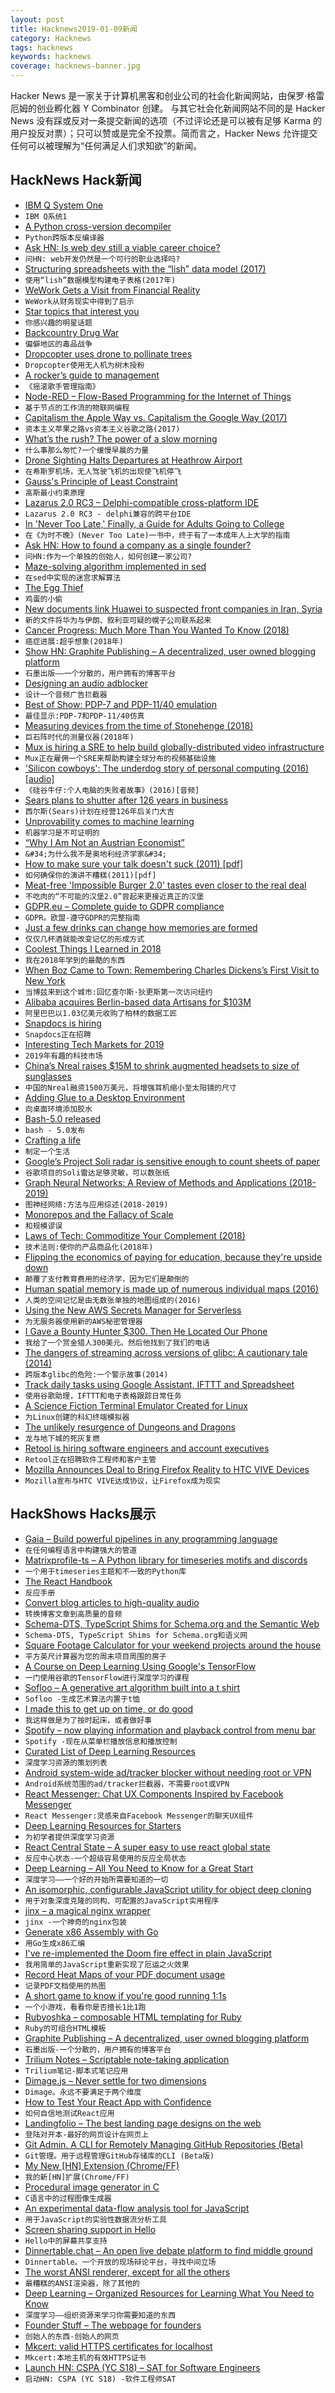 ```yaml
---
layout: post
title: Hacknews2019-01-09新闻
category: Hacknews
tags: hacknews
keywords: hacknews
coverage: hacknews-banner.jpg
---
```


Hacker News 是一家关于计算机黑客和创业公司的社会化新闻网站，由保罗·格雷厄姆的创业孵化器 Y Combinator 创建。
与其它社会化新闻网站不同的是 Hacker News 没有踩或反对一条提交新闻的选项（不过评论还是可以被有足够 Karma 的用户投反对票）；只可以赞或是完全不投票。简而言之，Hacker News 允许提交任何可以被理解为“任何满足人们求知欲”的新闻。

## HackNews Hack新闻


- [IBM Q System One](https://www.research.ibm.com/ibm-q/system-one/)
- `IBM Q系统1`
- [A Python cross-version decompiler](https://github.com/rocky/python-uncompyle6)
- `Python跨版本反编译器`
- [Ask HN: Is web dev still a viable career choice?](item?id=18843518)
- `问HN: web开发仍然是一个可行的职业选择吗?`
- [Structuring spreadsheets with the “lish” data model (2017)](https://oro.open.ac.uk/50150)
- `使用“lish”数据模型构建电子表格(2017年)`
- [WeWork Gets a Visit from Financial Reality](https://www.bloomberg.com/opinion/articles/2019-01-08/wework-gets-a-visit-from-financial-reality)
- `WeWork从财务现实中得到了启示`
- [Star topics that interest you](https://blog.github.com/2019-01-08-topic-starring/)
- `你感兴趣的明星话题`
- [Backcountry Drug War](https://www.biographic.com/posts/sto/backcountry-drug-war)
- `偏僻地区的毒品战争`
- [Dropcopter uses drone to pollinate trees](https://www.aopa.org/news-and-media/all-news/2019/january/07/drones-deliver-pollen-better-fruit)
- `Dropcopter使用无人机为树木授粉`
- [A rocker’s guide to management](https://www.1843magazine.com/features/a-rockers-guide-to-management)
- `《摇滚歌手管理指南》`
- [Node-RED – Flow-Based Programming for the Internet of Things](https://nodered.org/)
- `基于节点的工作流的物联网编程`
- [Capitalism the Apple Way vs. Capitalism the Google Way (2017)](https://www.theatlantic.com/business/archive/2017/07/apple-google-capitalism/532995/)
- `资本主义苹果之路vs资本主义谷歌之路(2017)`
- [What’s the rush? The power of a slow morning](https://www.wsj.com/articles/whats-the-rush-the-power-of-a-slow-morning-11546958541)
- `什么事那么匆忙?一个缓慢早晨的力量`
- [Drone Sighting Halts Departures at Heathrow Airport](https://www.nytimes.com/2019/01/08/world/europe/heathrow-drone-sighting.html)
- `在希斯罗机场，无人驾驶飞机的出现使飞机停飞`
- [Gauss&#39;s Principle of Least Constraint](http://preetum.nakkiran.org/misc/gauss/)
- `高斯最小约束原理`
- [Lazarus 2.0 RC3 – Delphi-compatible cross-platform IDE](http://forum.lazarus-ide.org/index.php/topic,43665.0.html)
- `Lazarus 2.0 RC3 - delphi兼容的跨平台IDE`
- [In &#39;Never Too Late,&#39; Finally, a Guide for Adults Going to College](https://www.npr.org/2018/12/23/678799694/in-never-too-late-finally-a-guide-for-adults-going-to-college)
- `在《为时不晚》(Never Too Late)一书中，终于有了一本成年人上大学的指南`
- [Ask HN: How to found a company as a single founder?](item?id=18855704)
- `问HN:作为一个单独的创始人，如何创建一家公司?`
- [Maze-solving algorithm implemented in sed](https://devpost.com/software/sed-pathfinder)
- `在sed中实现的迷宫求解算法`
- [The Egg Thief](https://www.outsideonline.com/2378786/egg-thief-jeffrey-lendrum-falcon)
- `鸡蛋的小偷`
- [New documents link Huawei to suspected front companies in Iran, Syria](https://www.reuters.com/article/us-huawei-iran-exclusive/exclusive-new-documents-link-huawei-to-suspected-front-companies-in-iran-syria-idUSKCN1P21MH)
- `新的文件将华为与伊朗、叙利亚可疑的幌子公司联系起来`
- [Cancer Progress: Much More Than You Wanted To Know (2018)](https://slatestarcodex.com/2018/08/01/cancer-progress-much-more-than-you-wanted-to-know/)
- `癌症进展:超乎想象(2018年)`
- [Show HN: Graphite Publishing – A decentralized, user owned blogging platform](https://publishing.graphitedocs.com)
- `石墨出版——一个分散的，用户拥有的博客平台`
- [Designing an audio adblocker](https://www.adblockradio.com/blog/2018/11/15/designing-audio-ad-block-radio-podcast/)
- `设计一个音频广告拦截器`
- [Best of Show: PDP-7 and PDP-11/40 emulation](https://www.ioccc.org/2018/mills/hint.html)
- `最佳显示:PDP-7和PDP-11/40仿真`
- [Measuring devices from the time of Stonehenge (2018)](https://www.tandfonline.com/doi/full/10.1080/17498430.2018.1555927)
- `巨石阵时代的测量仪器(2018年)`
- [Mux is hiring a SRE to help build globally-distributed video infrastructure](https://mux.workable.com/j/3FE077B34C)
- `Mux正在雇佣一个SRE来帮助构建全球分布的视频基础设施`
- [&#39;Silicon cowboys&#39;: The underdog story of personal computing (2016) [audio]](https://www.pri.org/stories/2016-10-01/silicon-cowboys-underdog-story-personal-computing)
- `《硅谷牛仔:个人电脑的失败者故事》(2016)[音频]`
- [Sears plans to shutter after 126 years in business](https://www.cnbc.com/2019/01/06/sears-rejects-eddie-lamperts-bid-to-save-company-will-liquidate-.html)
- `西尔斯(Sears)计划在经营126年后关门大吉`
- [Unprovability comes to machine learning](https://www.nature.com/articles/d41586-019-00012-4)
- `机器学习是不可证明的`
- [“Why I Am Not an Austrian Economist”](http://econfaculty.gmu.edu/bcaplan/whyaust.htm)
- `&#34;为什么我不是奥地利经济学家&#34;`
- [How to make sure your talk doesn&#39;t suck (2011) [pdf]](http://www.damtp.cam.ac.uk/user/tong/talks/talk.pdf)
- `如何确保你的演讲不糟糕(2011)[pdf]`
- [Meat-free &#39;Impossible Burger 2.0&#39; tastes even closer to the real deal](https://www.engadget.com/2019/01/07/impossible-burger-2/)
- `不吃肉的“不可能的汉堡2.0”尝起来更接近真正的汉堡`
- [GDPR.eu – Complete guide to GDPR compliance](https://gdpr.eu/)
- `GDPR。欧盟-遵守GDPR的完整指南`
- [Just a few drinks can change how memories are formed](https://news.brown.edu/articles/2018/10/alcohol)
- `仅仅几杯酒就能改变记忆的形成方式`
- [Coolest Things I Learned in 2018](http://www.perell.com/blog/coolest-things-2018)
- `我在2018年学到的最酷的东西`
- [When Boz Came to Town: Remembering Charles Dickens’s First Visit to New York](https://www.city-journal.org/charles-dickens-first-visit-to-new-york)
- `当博兹来到这个城市:回忆查尔斯·狄更斯第一次访问纽约`
- [Alibaba acquires Berlin-based data Artisans for $103M](https://www.dealstreetasia.com/stories/alibaba-acquires-berlin-based-data-artisans-for-103m-report-116452/)
- `阿里巴巴以1.03亿美元收购了柏林的数据工匠`
- [Snapdocs is hiring](https://jobs.lever.co/snapdocs/977b89d9-a1ff-406c-993e-1cc718d1b52c)
- `Snapdocs正在招聘`
- [Interesting Tech Markets for 2019](http://blog.eladgil.com/2019/01/interesting-markets-2019-edition.html)
- `2019年有趣的科技市场`
- [China’s Nreal raises $15M to shrink augmented headsets to size of sunglasses](https://techcrunch.com/2019/01/08/chinas-nreal-raises-15m-to-shrink-augmented-headsets-to-size-of-sunglasses/)
- `中国的Nreal融资1500万美元，将增强耳机缩小至太阳镜的尺寸`
- [Adding Glue to a Desktop Environment](https://venam.nixers.net/blog/unix/2019/01/07/win-automation.html)
- `向桌面环境添加胶水`
- [Bash-5.0 released](http://lists.gnu.org/archive/html/bug-bash/2019-01/msg00063.html)
- `bash - 5.0发布`
- [Crafting a life](https://www.1843magazine.com/features/crafting-a-life)
- `制定一个生活`
- [Google’s Project Soli radar is sensitive enough to count sheets of paper](https://www.theverge.com/2019/1/4/18168083/google-project-soli-radar-hardware-applications-radarcat-solinteraction-university-of-st-andrews)
- `谷歌项目的Soli雷达足够灵敏，可以数张纸`
- [Graph Neural Networks: A Review of Methods and Applications (2018-2019)](https://arxiv.org/abs/1812.08434)
- `图神经网络:方法与应用综述(2018-2019)`
- [Monorepos and the Fallacy of Scale](https://presumably.de/monorepos-and-the-fallacy-of-scale.html)
- `和规模谬误`
- [Laws of Tech: Commoditize Your Complement (2018)](https://www.gwern.net/Complement)
- `技术法则:使你的产品商品化(2018年)`
- [Flipping the economics of paying for education, because they&#39;re upside down](https://www.nytimes.com/2019/01/08/business/dealbook/education-student-loans-lambda-schools.html)
- `颠覆了支付教育费用的经济学，因为它们是颠倒的`
- [Human spatial memory is made up of numerous individual maps (2016)](http://maxplanck.nautil.us/article/351/orientation-without-a-master-plan)
- `人类的空间记忆是由无数张单独的地图组成的(2016)`
- [Using the New AWS Secrets Manager for Serverless](https://spiegelmock.com/2019/01/08/making-use-of-aws-secrets-manager/)
- `为无服务器使用新的AWS秘密管理器`
- [I Gave a Bounty Hunter $300. Then He Located Our Phone](https://motherboard.vice.com/en_us/article/nepxbz/i-gave-a-bounty-hunter-300-dollars-located-phone-microbilt-zumigo-tmobile)
- `我给了一个赏金猎人300美元。然后他找到了我们的电话`
- [The dangers of streaming across versions of glibc: A cautionary tale (2014)](https://www.postgresql.org/message-id/flat/BA6132ED-1F6B-4A0B-AC22-81278F5AB81E%40tripadvisor.com)
- `跨版本glibc的危险:一个警示故事(2014)`
- [Track daily tasks using Google Assistant, IFTTT and Spreadsheet](https://www.mathieupassenaud.fr/task-tracker/)
- `使用谷歌助理，IFTTT和电子表格跟踪日常任务`
- [A Science Fiction Terminal Emulator Created for Linux](https://www.tecmint.com/edex-ui-science-fiction-terminal-emulator-for-linux/)
- `为Linux创建的科幻终端模拟器`
- [The unlikely resurgence of Dungeons and Dragons](https://www.inlander.com/spokane/nearly-45-years-after-its-creation-a-fantasy-game-played-with-paper-pencil-and-dice-is-having-its-biggest-year-yet-in-the-inland-northwest-a/Content?oid=15615918)
- `龙与地下城的死灰复燃`
- [Retool is hiring software engineers and account executives](item?id=18859497)
- `Retool正在招聘软件工程师和客户主管`
- [Mozilla Announces Deal to Bring Firefox Reality to HTC VIVE Devices](https://blog.mozilla.org/blog/2019/01/08/mozilla-announces-deal-to-bring-firefox-reality-to-htc-vive-devices/)
- `Mozilla宣布与HTC VIVE达成协议，让Firefox成为现实`


## HackShows Hacks展示

- [ Gaia – Build powerful pipelines in any programming language](https://gaia-pipeline.io/)
- `在任何编程语言中构建强大的管道`
- [ Matrixprofile-ts – A Python library for timeseries motifs and discords](https://github.com/target/matrixprofile-ts)
- `一个用于timeseries主题和不一致的Python库`
- [ The React Handbook](https://reacthandbook.com)
- `反应手册`
- [ Convert blog articles to high-quality audio](https://websitevoice.com)
- `转换博客文章到高质量的音频`
- [ Schema-DTS, TypeScript Shims for Schema.org and the Semantic Web](https://github.com/google/schema-dts)
- `Schema-DTS, TypeScript Shims for Schema.org和语义网`
- [ Square Footage Calculator for your weekend projects around the house](https://squarefootagecalculator.net/)
- `平方英尺计算器为您的周末项目周围的房子`
- [ A Course on Deep Learning Using Google&#39;s TensorFlow](https://github.com/astorfi/TensorFlow-World#5)
- `一门使用谷歌的TensorFlow进行深度学习的课程`
- [ Sofloo – A generative art algorithm built into a t shirt](https://sofloo.com)
- `Sofloo -生成艺术算法内置于t恤`
- [ I made this to get up on time, or do good](https://getupordie.com/)
- `我这样做是为了按时起床，或者做好事`
- [ Spotify – now playing information and playback control from menu bar](https://github.com/davicorreiajr/spotify-now-playing)
- `Spotify -现在从菜单栏播放信息和播放控制`
- [ Curated List of Deep Learning Resources](https://github.com/astorfi/medgan)
- `深度学习资源的策划列表`
- [ Android system-wide ad/tracker blocker without needing root or VPN](https://github.com/eldridgea/erised)
- `Android系统范围的ad/tracker拦截器，不需要root或VPN`
- [ React Messenger: Chat UX Components Inspired by Facebook Messenger](https://github.com/sejr/react-messenger)
- `React Messenger:灵感来自Facebook Messenger的聊天UX组件`
- [ Deep Learning Resources for Starters](https://github.com/osforscience/deep-learning-comprehensive-resources)
- `为初学者提供深度学习资源`
- [ React Central State – A super easy to use react global state](https://github.com/GreenStage/react-central-state)
- `反应中心状态-一个超级容易使用的反应全局状态`
- [ Deep Learning – All You Need to Know for a Great Start](https://github.com/osforscience/deep-learning-all-you-need/blob/master/README.rst)
- `深度学习——一个好的开始所需要知道的一切`
- [ An isomorphic, configurable JavaScript utility for object deep cloning](https://github.com/jfet97/omniclone)
- `用于对象深度克隆的同构、可配置的JavaScript实用程序`
- [ jinx – a magical nginx wrapper](https://github.com/pretzelhands/jinx)
- `jinx -一个神奇的nginx包装`
- [ Generate x86 Assembly with Go](https://github.com/mmcloughlin/avo)
- `用Go生成x86汇编`
- [ I&#39;ve re-implemented the Doom fire effect in plain JavaScript](https://github.com/filipedeschamps/doom-fire-algorithm)
- `我用简单的JavaScript重新实现了厄运之火效果`
- [ Record Heat Maps of your PDF document usage](https://news.ycombinator.com/item?id=18839249)
- `记录PDF文档使用的热图`
- [ A short game to know if you&#39;re good running 1:1s](https://www.oneonemeeting.com/choose-your-own-adventure.html)
- `一个小游戏，看看你是否擅长1比1跑`
- [ Rubyoshka – composable HTML templating for Ruby](https://github.com/digital-fabric/rubyoshka#installing-rubyoshka)
- `Ruby的可组合HTML模板`
- [ Graphite Publishing – A decentralized, user owned blogging platform](https://publishing.graphitedocs.com)
- `石墨出版-一个分散的，用户拥有的博客平台`
- [ Trilium Notes – Scriptable note-taking application](https://github.com/zadam/trilium)
- `Trilium笔记-脚本式笔记应用`
- [ Dimage.js – Never settle for two dimensions](https://jjkaufman.github.io/dimage.js/)
- `Dimage。永远不要满足于两个维度`
- [ How to Test Your React App with Confidence](https://peterhrynkow.com/testing/2019/01/01/testing-atoms-and-molecules.html)
- `如何自信地测试React应用`
- [ Landingfolio – The best landing page designs on the web](https://www.landingfolio.com/?ref=ycombinator)
- `登陆对开本-最好的网页设计在网页上`
- [ Git Admin. A CLI for Remotely Managing GitHub Repositories (Beta)](https://github.com/ninetynine/git-admin/blob/master/README.md)
- `Git管理。用于远程管理GitHub存储库的CLI (Beta版)`
- [ My New [HN] Extension (Chrome/FF)](https://chrome.google.com/webstore/detail/hacker-news-watcher/ojkdgdapoebjekbklfpfjlccifecjeoo)
- `我的新[HN]扩展(Chrome/FF)`
- [ Procedural image generator in C](https://github.com/andportnoy/imggen)
- `C语言中的过程图像生成器`
- [ An experimental data-flow analysis tool for JavaScript](http://www.fromjs.com/)
- `用于JavaScript的实验性数据流分析工具`
- [ Screen sharing support in Hello](https://news.ycombinator.com/item?id=18853413)
- `Hello中的屏幕共享支持`
- [ Dinnertable.chat – An open live debate platform to find middle ground](https://dinnertable.chat)
- `Dinnertable。一个开放的现场辩论平台，寻找中间立场`
- [ The worst ANSI renderer, except for all the others](https://hpjansson.org/blag/2019/01/07/the-worst-ansi-renderer-except-for-all-the-others/)
- `最糟糕的ANSI渲染器，除了其他的`
- [ Deep Learning – Organized Resources for Learning What You Need to Know](https://github.com/osforscience/deep-learning-pathway)
- `深度学习——组织资源来学习你需要知道的东西`
- [ Founder Stuff – The webpage for founders](https://founderstuff.xyz)
- `创始人的东西-创始人的网页`
- [ Mkcert: valid HTTPS certificates for localhost](https://blog.filippo.io/mkcert-valid-https-certificates-for-localhost/)
- `Mkcert:本地主机的有效HTTPS证书`
- [Launch HN: CSPA (YC S18) – SAT for Software Engineers](https://news.ycombinator.com/item?id=18852348)
- `启动HN: CSPA (YC S18) -软件工程师SAT`


